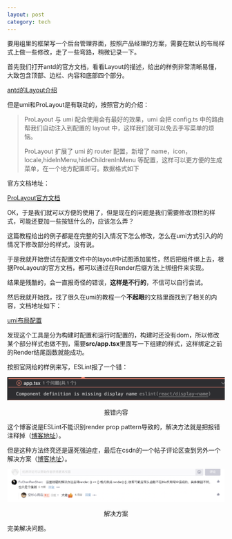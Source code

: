 ```yaml
---
layout: post
category: tech
---
```


要用组里的框架写一个后台管理界面，按照产品经理的方案，需要在默认的布局样式上做一些修改，走了一些弯路，稍微记录一下。

首先我们打开antd的官方文档，看看Layout的描述，给出的样例非常清晰易懂，大致包含顶部、边栏、内容和底部四个部分。

[antd的Layout介绍](https://ant.design/components/layout-cn/)

但是umi和ProLayout是有联动的，按照官方的介绍：

> ProLayout 与 umi 配合使用会有最好的效果，umi 会把 config.ts 中的路由帮我们自动注入到配置的 layout 中，这样我们就可以免去手写菜单的烦恼。
>
> ProLayout 扩展了 umi 的 router 配置，新增了 name，icon，locale,hideInMenu,hideChildrenInMenu 等配置，这样可以更方便的生成菜单，在一个地方配置即可。数据格式如下

官方文档地址：

[ProLayout官方文档](https://procomponents.ant.design/components/layout/)

OK，于是我们就可以方便的使用了，但是现在的问题是我们需要修改顶栏的样式，可能还要加一些按钮什么的，应该怎么弄？

这篇教程给出的例子都是在完整的引入情况下怎么修改，怎么在umi方式引入的的情况下修改部分的样式，没有说。

于是我就开始尝试在配置文件中的layout中试图添加属性，然后把组件绑上去，根据ProLayout的官方文档，都可以通过在Render后缀方法上绑组件来实现。

结果是残酷的，会一直报奇怪的错误，**这样是不行的**，不信可以自行尝试。

然后我就开始找，找了很久在umi的教程一个**不起眼**的文档里面找到了相关的内容，文档地址如下：

[umi布局配置](https://umijs.org/zh-CN/plugins/plugin-layout#%E6%9E%84%E5%BB%BA%E6%97%B6%E9%85%8D%E7%BD%AE)

发现这个工具是分为构建时配置和运行时配置的，构建时还没有dom，所以修改某个部分样式也做不到，需要**src/app.tsx**里面写一下组建的样式，这样绑定之前的Render结尾函数就能成功。

按照官网给的样例来写，ESLint报了一个错：

![报错内容](/img/20210802/报错内容.png)

<center>报错内容</center>

这个博客说是ESLint不能识别render prop pattern导致的，解决方法就是把报错注释掉（[博客地址](https://stackoverflow.com/questions/55620562/eslint-component-definition-is-missing-displayname-react-display-name)）。

但是这种方法终究还是逼死强迫症，最后在csdn的一个帖子评论区查到另外一个解决方案（[博客地址](https://blog.csdn.net/qq_33603809/article/details/90268648)）。

![解决方案](/img/20210802/解决方案.png)

<center>解决方案</center>

完美解决问题。



